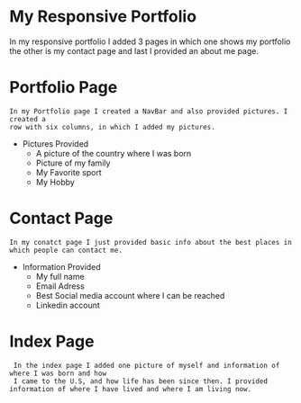 # My Responsive Portfolio
 
   In my responsive portfolio I added 3 pages in which one shows my portfolio 
   the other is my contact page and last I provided an about me page.

# Portfolio Page
  
    In my Portfolio page I created a NavBar and also provided pictures. I created a 
    row with six columns, in which I added my pictures.

* Pictures Provided 
   * A picture of the country where I was born
   * Picture of my family
   * My Favorite sport
   * My Hobby

# Contact Page 
    
    In my conatct page I just provided basic info about the best places in which people can contact me.
    
* Information Provided
    * My full name 
    * Email Adress 
    * Best Social media account where I can be reached
    * Linkedin account

# Index Page 

     In the index page I added one picture of myself and information of where I was born and how 
     I came to the U.S, and how life has been since then. I provided information of where I have lived and where I am living now. 